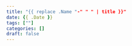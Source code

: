 ```yaml
---
title: "{{ replace .Name "-" " " | title }}"
date: {{ .Date }}
tags: [""]
categories: []
draft: false
---
```


